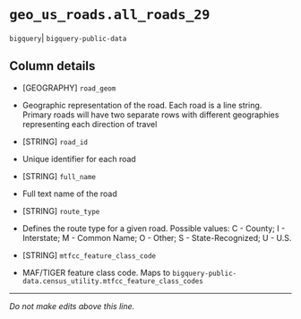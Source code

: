 # `geo_us_roads.all_roads_29`
`bigquery`| `bigquery-public-data`

## Column details
* [GEOGRAPHY] `road_geom`
 - Geographic representation of the road. Each road is a line string. Primary roads will have two separate rows with different geographies representing each direction of travel
* [STRING]    `road_id`
 - Unique identifier for each road
* [STRING]    `full_name`
 - Full text name of the road
* [STRING]    `route_type`
 - Defines the route type for a given road. Possible values: C - County; I - Interstate; M - Common Name; O - Other; S - State-Recognized; U - U.S.
* [STRING]    `mtfcc_feature_class_code`
 - MAF/TIGER feature class code. Maps to `bigquery-public-data.census_utility.mtfcc_feature_class_codes`

-------------------------------------------------------------------------------
*Do not make edits above this line.*
